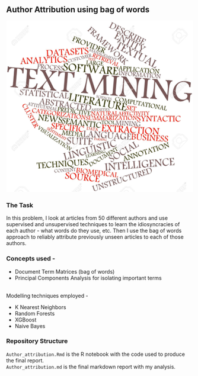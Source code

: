 ## Author Attribution using bag of words

![image](https://github.com/sagar-chadha/Coursework/blob/master/Repository_files/author_attribution.jpg)

### The Task
In this problem, I look at articles from 50 different authors and use supervised and unsupervised techniques to learn the idiosyncracies of each author - what words do they use, etc. Then I use the bag of words approach to reliably attribute previously unseen articles to each of those authors. 

### Concepts used - 
* Document Term Matrices (bag of words)
* Principal Components Analysis for isolating important terms <br> <br>

Modelling techniques employed - 
* K Nearest Neighbors
* Random Forests
* XGBoost
* Naive Bayes

### Repository Structure
`Author_attribution.Rmd` is the R notebook with the code used to produce the final report. <br>
`Author_attribution.md` is the final markdown report with my analysis.
